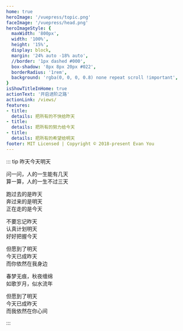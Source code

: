 ```yaml
---
home: true
heroImage: '/vuepress/topic.png'
faceImage: '/vuepress/head.png'
heroImageStyle: {
  maxWidth: '800px',
  width: '100%',
  height: '15%',
  display: block,
  margin: '24% auto -18% auto',
  //border: '1px dashed #000',
  box-shadow: '8px 8px 20px #022',
  borderRadius: '1rem',
  background: 'rgba(0, 0, 0, 0.8) none repeat scroll !important',
}
isShowTitleInHome: true
actionText: '开启进阶之路'
actionLink: /views/
features:
- title: 
  details: 把所有的不快给昨天
- title: 
  details: 把所有的努力给今天
- title: 
  details: 把所有的希望给明天
footer: MIT Licensed | Copyright © 2018-present Evan You
---
```


<Clock/>

::: tip 昨天今天明天

问一问，人的一生能有几天 <br/>
算一算，人的一生不过三天 <br/>

跑过去的是昨天 <br/>
奔过来的是明天 <br/>
正在走的是今天 <br/>

不要忘记昨天 <br/>
认真计划明天 <br/>
好好把握今天 <br/>

但愿到了明天 <br/>
今天已成昨天 <br/>
而你依然在我身边 <br/>

春梦无痕，秋夜缠绵 <br/>
如歌岁月，似水流年 <br/>

但愿到了明天 <br/>
今天已成昨天 <br/>
而我依然在你心间  

:::

<!-- <CanvasNest color='0,23,255' zIndex='-2'></CanvasNest> -->

<script>
  
</script>

<style>
.home .content__default:not(.custom) {
  max-width: 100% !important;
  margin: 0  !important;
  padding: 0 !important;
}
.home .hero h1 {
    display: none;
}
.home img {
   transform: scale(0.8,0.8) !important;
   transition: all 1s!important;
}
.home img:hover {
   transform: scale(1) !important;
   transition:all 2s !important;
}
/* 阻止描述冒泡 */
.home .hero .description{
    pointer-events: none;
    cursor: default;
    opacity: 0.6;
}
.home .feature p {
    color: #476582 !important;
}
.home .hero .description {
    color: #476582 !important;
}
.wrap {
    display: flex;
    justify-content: center;
    align-items: center;
    width: 100%;
    height: 200px;
    min-height: 10vh;
    background: transparent none repeat scroll!important;
    position: fixed;
    top: -120%;
    left: -1%;
}

@media screen and (max-width: 768px){
  .clock {
    margin-top: -35%
  }
}

@media screen and (max-width: 700px){
  .wrap {
    top:-107%;
    transform: scale(0.68,0.58);
  }
  .home img {    
    margin: 24% auto -6% auto !important;
  }
  .home .feature {
    width: 100%;
    text-align: center;
    color: rgb(71, 101, 130) !important;
    padding: 5px !important;
    margin: -12px;
    margin-left: 0px;
  }
  .clock {
    margin-top: 0%;
    background: rgba(0, 0, 0, 0) none repeat scroll !important;
    background-image: url() !important;
  }
}
.clock {
  transition: all 2s;
}
.wrap {
  transition: all 2s;
}
.clock:hover {
  transform: scale(0.55) !important;
  transition: all 2s;
}
.wrap:hover {
  transform: scale(1.15) !important;
  transition: all 2s;
}

</style>

